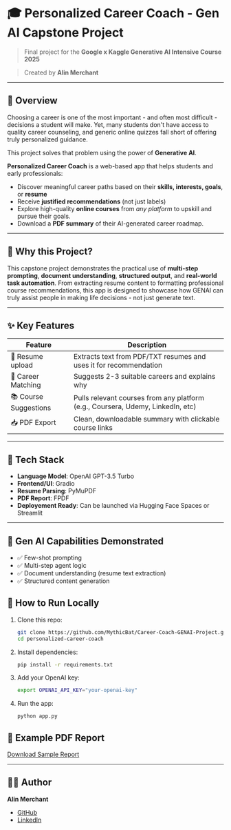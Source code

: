 # 🎓 Personalized Career Coach - Gen AI Capstone Project
> Final project for the **Google x Kaggle Generative AI Intensive Course 2025**

> Created by **Alin Merchant**

---

## 📌 Overview
Choosing a career is one of the most important - and often most difficult - decisions a student will make. Yet, many students don't have
access to quality career counseling, and generic online quizzes fall short of offering truly personalized guidance.

This project solves that problem using the power of **Generative AI**.

**Personalized Career Coach** is a web-based app that helps students and early professionals:
- Discover meaningful career paths based on their **skills, interests, goals**, or **resume**
- Receive **justified recommendations** (not just labels)
- Explore high-quality **online courses** from *any platform* to upskill and pursue their goals.
- Download a **PDF summary** of their AI-generated career roadmap.

---

## 🧠 Why this Project?
This capstone project demonstrates the practical use of **multi-step prompting**, **document understanding**, **structured output**,
and **real-world task automation**.
From extracting resume content to formatting professional course recommendations, this app is designed to showcase how GENAI can
truly assist people in making life decisions - not just generate text.

---

## ✨ Key Features
| Feature                          | Description |
| --------------------------------|--------------|
| 📝 Resume upload                | Extracts text from PDF/TXT resumes and uses it for recommendation |
| 🎯 Career Matching              | Suggests 2-3 suitable careers and explains why |
| 📚 Course Suggestions           | Pulls relevant courses from any platform (e.g., Coursera, Udemy, LinkedIn, etc) |
| 📥 PDF Export                   | Clean, downloadable summary with clickable course links |

---

## 🧩 Tech Stack
- **Language Model**: OpenAI GPT-3.5 Turbo
- **Frontend/UI**: Gradio
- **Resume Parsing**: PyMuPDF
- **PDF Report**: FPDF
- **Deployement Ready**: Can be launched via Hugging Face Spaces or Streamlit

---

## 🧠 Gen AI Capabilities Demonstrated
- ✅ Few-shot prompting
- ✅ Multi-step agent logic
- ✅ Document understanding (resume text extraction)
- ✅ Structured content generation

## 🚀 How to Run Locally
1. Clone this repo:
   ```bash
   git clone https://github.com/MythicBat/Career-Coach-GENAI-Project.git
   cd personalized-career-coach

2. Install dependencies:
   ```bash
   pip install -r requirements.txt

3. Add your OpenAI key:
   ```bash
   export OPENAI_API_KEY="your-openai-key"

4. Run the app:
   ```bash
   python app.py

## 📄 Example PDF Report
[Download Sample Report](examples/alin_careers_report.pdf)

---

## 🙋‍♂️ Author
**Alin Merchant**
- [GitHub]()
- [LinkedIn](https://www.linkedin.com/in/alin-merchant-9b2002225)
